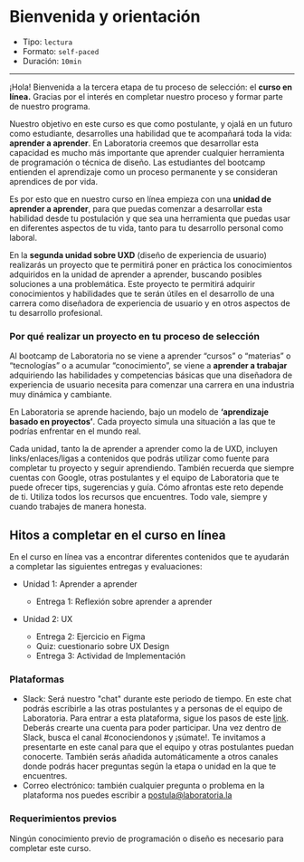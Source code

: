 # Bienvenida y orientación

* Tipo: `lectura`
* Formato: `self-paced`
* Duración: `10min`

***

¡Hola! Bienvenida a la tercera etapa de tu proceso de selección: el **curso en
línea.** Gracias por el interés en completar nuestro proceso y formar parte de
nuestro programa. 

Nuestro objetivo en este curso es que como postulante, y ojalá en un futuro como
estudiante, desarrolles una habilidad que te acompañará toda la vida: **aprender
a aprender**. En Laboratoria creemos que desarrollar esta capacidad es mucho más
importante que aprender cualquier herramienta de programación o técnica de
diseño. Las estudiantes del bootcamp entienden el aprendizaje como un proceso
permanente y se consideran aprendices de por vida. 

Es por esto que en nuestro curso en línea empieza con una **unidad de aprender a
aprender**, para que puedas comenzar a desarrollar esta habilidad desde tu
postulación y que sea una herramienta que puedas usar en diferentes aspectos de
tu vida, tanto para tu desarrollo personal como laboral.

En la **segunda unidad sobre UXD** (diseño de experiencia de usuario) realizarás
un proyecto que te permitirá poner en práctica los conocimientos adquiridos en
la unidad de aprender a aprender, buscando posibles soluciones a una
problemática. Este proyecto te permitirá adquirir conocimientos y habilidades
que te serán útiles en el desarrollo de una carrera como diseñadora de
experiencia de usuario y en otros aspectos de tu desarrollo profesional.

### Por qué realizar un proyecto en tu proceso de selección

Al bootcamp de Laboratoria no se viene a aprender “cursos” o “materias” o
“tecnologías” o a acumular “conocimiento”, se viene a **aprender a trabajar**
adquiriendo las habilidades y competencias básicas que una diseñadora de
experiencia de usuario necesita para comenzar una carrera en una industria muy
dinámica y cambiante.

En Laboratoria se aprende haciendo, bajo un modelo de **‘aprendizaje basado en
proyectos’**. Cada proyecto simula una situación a las que te podrías enfrentar
en el mundo real. 

Cada unidad, tanto la de aprender a aprender como la de UXD, incluyen
links/enlaces/ligas a contenidos que podrás utilizar como fuente para completar
tu proyecto y seguir aprendiendo. También recuerda que siempre cuentas con
Google, otras postulantes y el equipo de Laboratoria que te puede ofrecer tips,
sugerencias y guía. Cómo afrontas este reto depende de ti. Utiliza todos los
recursos que encuentres. Todo vale, siempre y cuando trabajes de manera honesta.

## Hitos a completar en el curso en línea

En el curso en línea vas a encontrar diferentes contenidos que te ayudarán a
completar las siguientes entregas y evaluaciones:

- Unidad 1: Aprender a aprender
  * Entrega 1: Reflexión sobre aprender a aprender
  
- Unidad 2: UX
  * Entrega 2: Ejercicio en Figma
  * Quiz: cuestionario sobre UX Design
  * Entrega 3: Actividad de Implementación

### Plataformas

- Slack: Será nuestro "chat" durante este periodo de tiempo. En este chat podrás
  escribirle a las otras postulantes y a personas de el equipo de Laboratoria.
  Para entrar a esta plataforma, sigue los pasos de este [link](https://join.slack.com/t/laboratoria-space/shared_invite/zt-ja1zluif-Y1ZMVw1IUd2~~0EIpBsfGw).  
  Deberás crearte una cuenta para poder participar. Una vez dentro de Slack,
  busca el canal #conociendonos y ¡súmate!. Te invitamos a presentarte en este
  canal para que el equipo y otras postulantes puedan conocerte. También serás
  añadida automáticamente a otros canales donde podrás hacer preguntas según
  la etapa o unidad en la que te encuentres.
- Correo electrónico: también cualquier pregunta o problema en la plataforma nos
 puedes escribir a postula@laboratoria.la

### Requerimientos previos

Ningún conocimiento previo de programación o diseño es necesario para completar
este curso.


